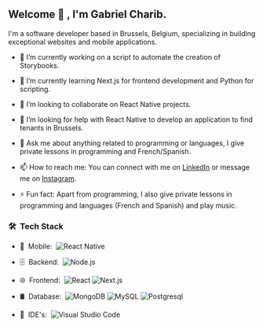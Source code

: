 
<h2> Welcome 👋 , I'm Gabriel Charib.</h2>
I'm a software developer based in Brussels, Belgium, specializing in building exceptional websites and mobile applications.

- 🔭 I’m currently working on a script to automate the creation of Storybooks.
- 🌱 I’m currently learning Next.js for frontend development and Python for scripting.
- 👯 I’m looking to collaborate on React Native projects.
- 🤔 I’m looking for help with React Native to develop an application to find tenants in Brussels.
- 💬 Ask me about anything related to programming or languages, I give private lessons in programming and French/Spanish.
- 📫 How to reach me: You can connect with me on [LinkedIn](https://www.linkedin.com/in/gabriel-charib-a043a3202/) or message me on [Instagram](https://www.instagram.com/__gab_s/).

- ⚡ Fun fact: Apart from programming, I also give private lessons in programming and languages (French and Spanish) and play music.

<h3> 🛠 &nbsp;Tech Stack</h3>

- 📱 &nbsp;Mobile:&nbsp;
  ![React Native](https://img.shields.io/badge/-React%20Native-0A1A2F?style=flat&logo=React&logoColor=00d8fd)
- 🗄 &nbsp;Backend:&nbsp;
  ![Node.js](https://img.shields.io/badge/-Node.js-0A1A2F?style=flat&logo=node.js)
- 🌐 &nbsp;Frontend:&nbsp;
  ![React](https://img.shields.io/badge/-React-0A1A2F?style=flat&logo=react)
  ![Next.js](https://img.shields.io/badge/-Next.js-0A1A2F?style=flat&logo=next.js)
- 🛢 &nbsp;Database:&nbsp;
  ![MongoDB](https://img.shields.io/badge/-MongoDB-0A1A2F?style=flat&logo=mongodb)
  ![MySQL](https://img.shields.io/badge/-MySQL-0A1A2F?style=flat&logo=mysql&logoColor=00d8fd)
  ![Postgresql](https://img.shields.io/badge/-Postgresql-0A1A2F?style=flat&logo=postgresql)

- 🔧 &nbsp;IDE's:&nbsp;
  ![Visual Studio Code](https://img.shields.io/badge/-Visual%20Studio%20Code-0A1A2F?style=flat&logo=visual-studio-code&logoColor=007ACC)



<br/>


